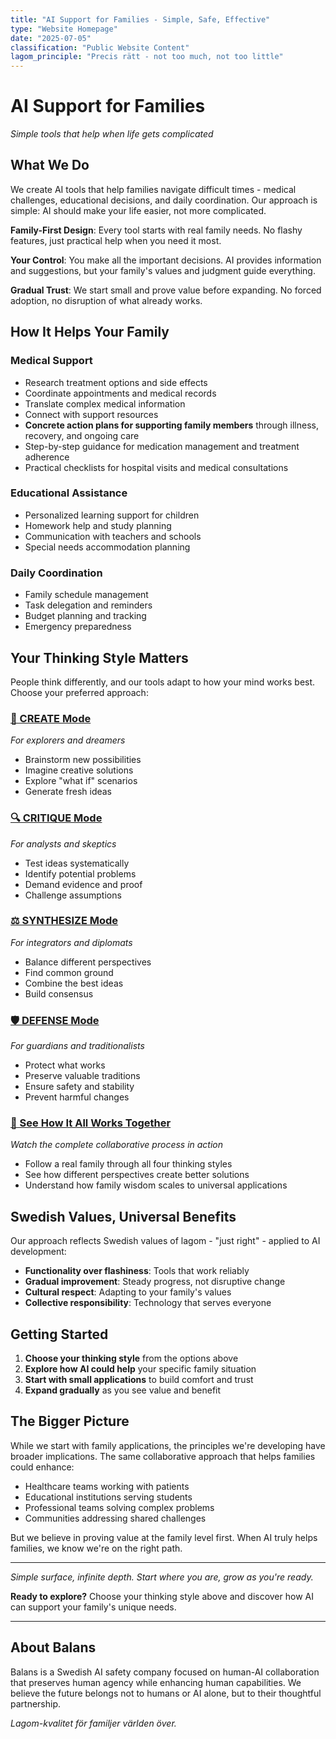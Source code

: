 ```yaml
---
title: "AI Support for Families - Simple, Safe, Effective"
type: "Website Homepage"
date: "2025-07-05"
classification: "Public Website Content"
lagom_principle: "Precis rätt - not too much, not too little"
---
```


# AI Support for Families
*Simple tools that help when life gets complicated*

## What We Do

We create AI tools that help families navigate difficult times - medical challenges, educational decisions, and daily coordination. Our approach is simple: AI should make your life easier, not more complicated.

**Family-First Design**: Every tool starts with real family needs. No flashy features, just practical help when you need it most.

**Your Control**: You make all the important decisions. AI provides information and suggestions, but your family's values and judgment guide everything.

**Gradual Trust**: We start small and prove value before expanding. No forced adoption, no disruption of what already works.

## How It Helps Your Family

### Medical Support
- Research treatment options and side effects
- Coordinate appointments and medical records
- Translate complex medical information
- Connect with support resources
- **Concrete action plans for supporting family members** through illness, recovery, and ongoing care
- Step-by-step guidance for medication management and treatment adherence
- Practical checklists for hospital visits and medical consultations

### Educational Assistance
- Personalized learning support for children
- Homework help and study planning
- Communication with teachers and schools
- Special needs accommodation planning

### Daily Coordination
- Family schedule management
- Task delegation and reminders
- Budget planning and tracking
- Emergency preparedness

## Your Thinking Style Matters

People think differently, and our tools adapt to how your mind works best. Choose your preferred approach:

### [🎨 CREATE Mode](create.md)
*For explorers and dreamers*
- Brainstorm new possibilities
- Imagine creative solutions
- Explore "what if" scenarios
- Generate fresh ideas

### [🔍 CRITIQUE Mode](critique.md)
*For analysts and skeptics*
- Test ideas systematically
- Identify potential problems
- Demand evidence and proof
- Challenge assumptions

### [⚖️ SYNTHESIZE Mode](synthesize.md)
*For integrators and diplomats*
- Balance different perspectives
- Find common ground
- Combine the best ideas
- Build consensus

### [🛡️ DEFENSE Mode](defense.md)
*For guardians and traditionalists*
- Protect what works
- Preserve valuable traditions
- Ensure safety and stability
- Prevent harmful changes

### [🔄 See How It All Works Together](complete-cycle.md)
*Watch the complete collaborative process in action*
- Follow a real family through all four thinking styles
- See how different perspectives create better solutions
- Understand how family wisdom scales to universal applications

## Swedish Values, Universal Benefits

Our approach reflects Swedish values of lagom - "just right" - applied to AI development:

- **Functionality over flashiness**: Tools that work reliably
- **Gradual improvement**: Steady progress, not disruptive change
- **Cultural respect**: Adapting to your family's values
- **Collective responsibility**: Technology that serves everyone

## Getting Started

1. **Choose your thinking style** from the options above
2. **Explore how AI could help** your specific family situation
3. **Start with small applications** to build comfort and trust
4. **Expand gradually** as you see value and benefit

## The Bigger Picture

While we start with family applications, the principles we're developing have broader implications. The same collaborative approach that helps families could enhance:

- Healthcare teams working with patients
- Educational institutions serving students
- Professional teams solving complex problems
- Communities addressing shared challenges

But we believe in proving value at the family level first. When AI truly helps families, we know we're on the right path.

---

*Simple surface, infinite depth. Start where you are, grow as you're ready.*

**Ready to explore?** Choose your thinking style above and discover how AI can support your family's unique needs.

---

## About Balans

Balans is a Swedish AI safety company focused on human-AI collaboration that preserves human agency while enhancing human capabilities. We believe the future belongs not to humans or AI alone, but to their thoughtful partnership.

*Lagom-kvalitet för familjer världen över.*
